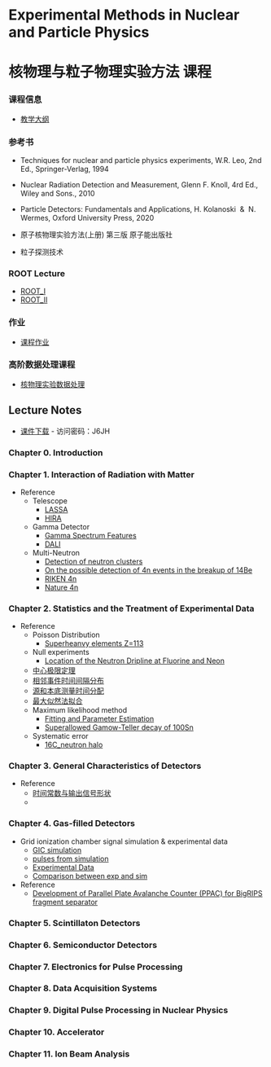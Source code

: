 # Experimental Methods in Nuclear and Particle Physics
# 核物理与粒子物理实验方法 课程

### 课程信息
- [教学大纲](Syllabus.md)

### 参考书 

- Techniques for nuclear and particle physics experiments, W.R. Leo, 2nd Ed., Springer-Verlag, 1994
- Nuclear Radiation Detection and Measurement, Glenn F. Knoll, 4rd Ed., Wiley and Sons., 2010
- Particle Detectors: Fundamentals and Applications, H. Kolanoski  &  N. Wermes, Oxford University Press, 2020

- 原子核物理实验方法(上册) 第三版 原子能出版社
- 粒子探测技术

### ROOT Lecture
- [ROOT_I](https://zhihuanli.github.io/Experimental-Data-Analysis-Course/ROOT/ROOT_I.html)
- [ROOT_II](https://zhihuanli.github.io/Experimental-Data-Analysis-Course/ROOT/ROOT_II.html)
  
### 作业
- [课程作业](coursework.md)

 
### 高阶数据处理课程
 - [核物理实验数据处理](https://zhihuanli.github.io/Experimental-Data-Analysis-Course/)
 

## Lecture Notes
* [课件下载](https://disk.pku.edu.cn:443/link/B40B86B908899DB6A89DDCF7AF881F00) - 访问密码：J6JH

### Chapter 0. Introduction

### Chapter 1. Interaction of Radiation with Matter

 * Reference
   * Telescope
     * [LASSA](https://zhihuanli.github.io/Experimental-Method-in-Nuclear-Physics/chapt1/ref/LASSA_telescope.pdf)
     * [HIRA](https://zhihuanli.github.io/Experimental-Method-in-Nuclear-Physics/chapt1/ref/HIRA_telescope.pdf)
   * Gamma Detector
     * [Gamma Spectrum Features](https://zhihuanli.github.io/Experimental-Method-in-Nuclear-Physics/chapt1/ref/Gamma_Spectrum_Features.pdf)
     * [DALI](https://zhihuanli.github.io/Experimental-Method-in-Nuclear-Physics/chapt1/ref/DALI_array.pdf)
   * Multi-Neutron
     * [Detection of neutron clusters](https://zhihuanli.github.io/Experimental-Method-in-Nuclear-Physics/chapt1/ref/PhysRevC.65.044006_Detection_of_neutron_clusters.pdf)
     * [On the possible detection of 4n events in the breakup of 14Be](https://zhihuanli.github.io/Experimental-Method-in-Nuclear-Physics/chapt1/ref/On_the_possible_detection_of_4n_events_in_the_breakup_of_14Be.pdf)
     * [RIKEN 4n](https://zhihuanli.github.io/Experimental-Method-in-Nuclear-Physics/chapt1/ref/PhysRevLett.116.052501.pdf)
     * [Nature 4n](https://zhihuanli.github.io/Experimental-Method-in-Nuclear-Physics/chapt1/ref/s41586-022-04827-6.pdf)
    
### Chapter 2. Statistics and the Treatment of Experimental Data

 * Reference
     * Poisson Distribution
       * [Superheanvy elements Z=113](https://zhihuanli.github.io/Experimental-Method-in-Nuclear-Physics/chapt2/ref/JPSJ103201.pdf)
     * Null experiments
       * [Location of the Neutron Dripline at Fluorine and Neon](https://zhihuanli.github.io/Experimental-Method-in-Nuclear-Physics/chapt2/ref/PhysRevLett.123.212501.pdf)
     * [中心极限定理](https://zhihuanli.github.io/Experimental-Method-in-Nuclear-Physics/chapt2/2.centerlimit.html)
     * [相邻事件时间间隔分布](https://zhihuanli.github.io/Experimental-Method-in-Nuclear-Physics/chapt2/2.distribution_of_time_intervals.html)
     * [源和本底测量时间分配](https://zhihuanli.github.io/Experimental-Method-in-Nuclear-Physics/chapt2/source_background.html)
     * [最大似然法拟合](https://zhihuanli.github.io/Experimental-Method-in-Nuclear-Physics/chapt2/ML_fit.html)
     * Maximum likelihood method
       * [Fitting and Parameter Estimation](https://twiki.cern.ch/twiki/pub/Main/ROOTRioTutorial/ROOT_Rio2015_Fitting.pdf) 
       * [Superallowed Gamow-Teller decay of 100Sn](https://zhihuanli.github.io/Experimental-Method-in-Nuclear-Physics/chapt2/ref/Nature_11116.pdf)
     * Systematic error
       * [16C_neutron halo](https://zhihuanli.github.io/Experimental-Method-in-Nuclear-Physics/chapt2/ref/NPA709.103.16C_halo.pdf) 

### Chapter 3. General Characteristics of Detectors


 * Reference
     * [时间常数与输出信号形状](https://nbviewer.jupyter.org/github/pkuNucexp/experimental-methods/blob/master/chapt3/time%20constant%20RC.ipynb)
     * 
### Chapter 4. Gas-filled Detectors


* Grid ionization chamber signal simulation & experimental data
  - [GIC simulation](https://zhihuanli.github.io/Experimental-Method-in-Nuclear-Physics/chapt4/GIC/GIC_simulation.html)
  - [pulses from simulation](https://zhihuanli.github.io/Experimental-Method-in-Nuclear-Physics/chapt4/GIC/Simulation_Pulses.html)
  - [Experimental Data](https://zhihuanli.github.io/Experimental-Method-in-Nuclear-Physics/chapt4/GIC/Experimental_Data_Analysis.html)
  - [Comparison between exp and sim](https://zhihuanli.github.io/Experimental-Method-in-Nuclear-Physics/chapt4/GIC/comparison_of_pulse_shapes.html)
* Reference
     * [Development of Parallel Plate Avalanche Counter (PPAC) for BigRIPS fragment separator](https://zhihuanli.github.io/Experimental-Method-in-Nuclear-Physics/chapt4/ref/PPAC.pdf)

### Chapter 5. Scintillaton Detectors


### Chapter 6. Semiconductor Detectors



### Chapter 7. Electronics for Pulse Processing



### Chapter 8. Data Acquisition Systems



### Chapter 9. Digital Pulse Processing in Nuclear Physics


### Chapter 10. Accelerator


### Chapter 11. Ion Beam Analysis
